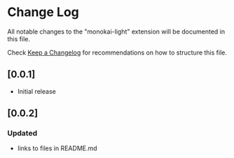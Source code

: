 # Change Log
All notable changes to the "monokai-light" extension will be documented in this file.

Check [Keep a Changelog](http://keepachangelog.com/) for recommendations on how to structure this file.

## [0.0.1]
- Initial release

## [0.0.2]
### Updated
- links to files in README.md
